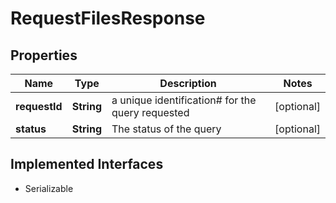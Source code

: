 

# RequestFilesResponse


## Properties

Name | Type | Description | Notes
------------ | ------------- | ------------- | -------------
**requestId** | **String** | a unique identification# for the query requested |  [optional]
**status** | **String** | The status of the query |  [optional]


## Implemented Interfaces

* Serializable


